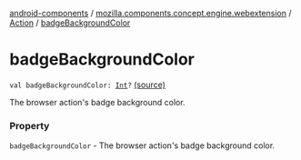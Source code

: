 [android-components](../../index.md) / [mozilla.components.concept.engine.webextension](../index.md) / [Action](index.md) / [badgeBackgroundColor](./badge-background-color.md)

# badgeBackgroundColor

`val badgeBackgroundColor: `[`Int`](https://kotlinlang.org/api/latest/jvm/stdlib/kotlin/-int/index.html)`?` [(source)](https://github.com/mozilla-mobile/android-components/blob/master/components/concept/engine/src/main/java/mozilla/components/concept/engine/webextension/Action.kt#L26)

The browser action's badge background color.

### Property

`badgeBackgroundColor` - The browser action's badge background color.